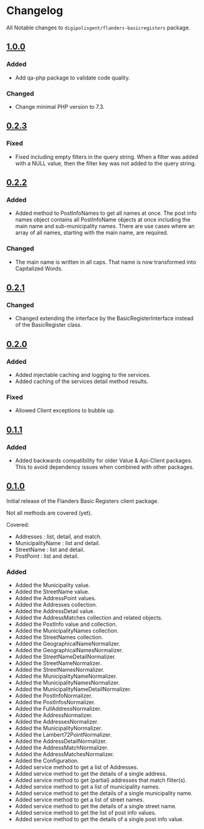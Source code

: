 # Changelog

All Notable changes to `digipolisgent/flanders-basicregisters` package.

## [1.0.0]

### Added

* Add qa-php package to validate code quality.

### Changed

* Change minimal PHP version to 7.3.

## [0.2.3]

### Fixed

* Fixed including empty filters in the query string.
  When a filter was added with a NULL value, then the filter key was not added
  to the query string.

## [0.2.2]

### Added

* Added method to PostInfoNames to get all names at once.
  The post info names object contains all PostInfoName objects at once
  including the main name and sub-municipality names. There are use cases
  where an array of all names, starting with the main name, are required.

### Changed

* The main name is written in all caps. That name is now transformed into
  Capitalized Words.

## [0.2.1]

### Changed

* Changed extending the interface by the BasicRegisterInterface instead of the
  BasicRegister class.

## [0.2.0]

### Added

* Added injectable caching and logging to the services.
* Added caching of the services detail method results.

### Fixed

* Allowed Client exceptions to bubble up.

## [0.1.1]

### Added

* Added backwards compatibility for older Value & Api-Client packages.
  This to avoid dependency issues when combined with other packages.

## [0.1.0]

Initial release of the Flanders Basic Registers client package.

Not all methods are covered (yet).

Covered:

* Addresses : list, detail, and match.
* MunicipalityName : list and detail.
* StreetName : list and detail.
* PostPoint : list and detail.

### Added

* Added the Municipality value.
* Added the StreetName value.
* Added the AddressPoint values.
* Added the Addresses collection.
* Added the AddressDetail value.
* Added the AddressMatches collection and related objects.
* Added the PostInfo value and collection.
* Added the MunicipalityNames collection.
* Added the StreetNames collection.
* Added the GeographicalNameNormalizer.
* Added the GeographicalNamesNormalizer.
* Added the StreetNameDetailNormalizer.
* Added the StreetNameNormalizer.
* Added the StreetNamesNormalizer.
* Added the MunicipalityNameNormalizer.
* Added the MunicipalityNamesNormalizer.
* Added the MunicipalityNameDetailNormalizer.
* Added the PostInfoNormalizer.
* Added the PostInfosNormalizer.
* Added the FullAddressNormalizer.
* Added the AddressNormalizer.
* Added the AddressesNormalizer.
* Added the MunicipalityNormalizer.
* Added the Lambert72PointNormalizer.
* Added the AddressDetailNormalizer.
* Added the AddressMatchNormalizer.
* Added the AddressMatchesNormalizer.
* Added the Configuration.
* Added service method to get a list of Addresses.
* Added service method to get the details of a single address.
* Added service method to get (partial) addresses that match filter(s).
* Added service method to get a list of municipality names.
* Added service method to get the details of a single municipality name.
* Added service method to get a list of street names.
* Added service method to get the details of a single street name.
* Added service method to get the list of post info values.
* Added service method to get the details of a single post info value.

[1.0.0]: https://github.com/district09/php_package_dg-flanders-basicregisters/compare/0.2.3...1.0.0
[0.2.3]: https://github.com/district09/php_package_dg-flanders-basicregisters/compare/0.2.2...0.2.3
[0.2.2]: https://github.com/district09/php_package_dg-flanders-basicregisters/compare/0.2.1...0.2.2
[0.2.1]: https://github.com/district09/php_package_dg-flanders-basicregisters/compare/0.2.0...0.2.1
[0.2.0]: https://github.com/district09/php_package_dg-flanders-basicregisters/compare/0.1.1...0.2.0
[0.1.1]: https://github.com/district09/php_package_dg-flanders-basicregisters/compare/0.1.0...0.1.1
[0.1.0]: https://github.com/district09/php_package_dg-flanders-basicregisters/releases/tag/0.1.0
[Unreleased]: https://github.com/district09/php_package_dg-flanders-basicregisters/compare/main...develop
